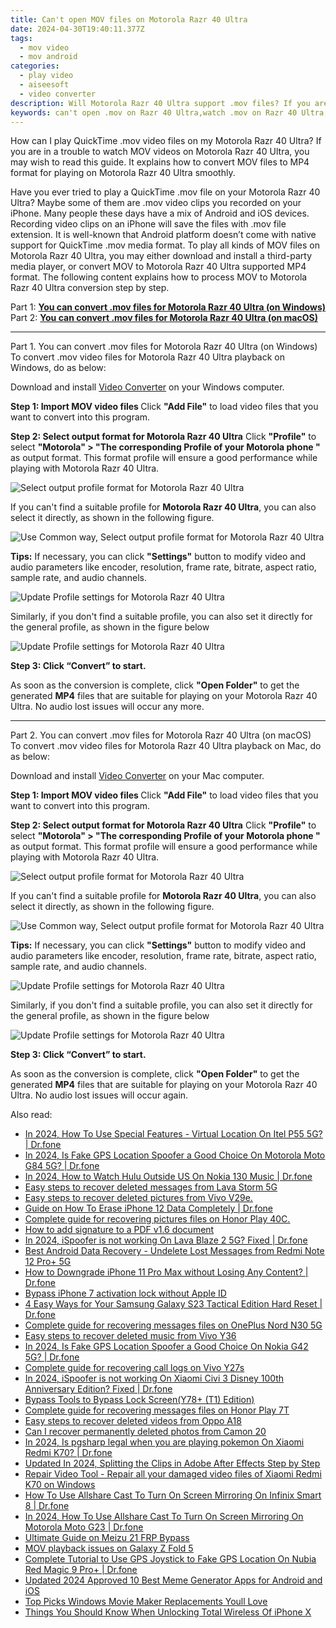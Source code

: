 ```yaml
---
title: Can't open MOV files on Motorola Razr 40 Ultra
date: 2024-04-30T19:40:11.377Z
tags: 
  - mov video
  - mov android
categories: 
  - play video
  - aiseesoft
  - video converter
description: Will Motorola Razr 40 Ultra support .mov files? If you are having issues playing MOV files on Motorola Razr 40 Ultra, you are just here in the right place. This article explains how to get Motorola Razr 40 Ultra playing MOV movies in simple steps.
keywords: can't open .mov on Razr 40 Ultra,watch .mov on Razr 40 Ultra,will mov play on Motorola,play .mov on Razr 40 Ultra,best app to play .mov on Razr 40 Ultra,Motorola mov support,mov file not supported in Motorola Razr 40 Ultra,mov converter for android,how to convert mov into h264 on android,best mov transcoder android,video to mp4 codec converter for android,mov to h264 converter android
---
```


<div class="atpl-content atpl-for-aiseesoft-video-converter play-mov-on-android">

<div class="atpl-post-description-part-1">
<div class="tpl-content-sub-paragraph-normal">
  <p>
    How can I play QuickTime .mov video files on my Motorola Razr 40 Ultra? If you are in a trouble to watch MOV videos on Motorola Razr 40 Ultra, you may wish to read this guide. It explains how to convert MOV files to MP4 format for playing on Motorola Razr 40 Ultra smoothly. 
  </p>
</div>
</div>



<div class="atpl-post-description-part-2">
<div class="tpl-content-sub-paragraph-content">
  <p>
    Have you ever tried to play a QuickTime .mov file on your Motorola Razr 40 Ultra? Maybe some of them are .mov video clips you recorded on your iPhone. Many people these days have a mix of Android and iOS devices. Recording video clips on an iPhone will save the files with .mov file extension. It is well-known that Android platform doesn’t come with native support for QuickTime .mov media format. To play all kinds of MOV files on Motorola Razr 40 Ultra, you may either download and install a third-party media player, or convert MOV to Motorola Razr 40 Ultra supported MP4 format. The following content explains how to process MOV to Motorola Razr 40 Ultra conversion step by step.
  </p>
</div>
</div>

Part 1: <strong><a href="#p1">You can convert .mov files for Motorola Razr 40 Ultra (on Windows)</a></strong>
Part 2: <strong><a href="#p2">You can convert .mov files for Motorola Razr 40 Ultra (on macOS)</a></strong>

<!-- Part 1 -->
<a id="p1" name="p1" ></a><hr>

<div class="atpl-step-part-style">Part 1. You can convert .mov files for Motorola Razr 40 Ultra (on Windows)</div>
To convert .mov video files for Motorola Razr 40 Ultra playback on Windows, do as below:

Download and install <a class="atpl-step-content-a-style" href="https://tools.techidaily.com/aiseesoft-total-video-converter/" >Video Converter</a> on your Windows computer.


<strong>Step 1: Import MOV video files </strong>
Click <b>"Add File"</b> to load video files that you want to convert into this program.

<strong>Step 2: Select output format for Motorola Razr 40 Ultra</strong>
Click <b>"Profile"</b> to select <b>"Motorola" > "The corresponding Profile of your Motorola phone "</b> as output format. This format profile will ensure a good performance while playing with Motorola Razr 40 Ultra.

<img src="https://tools.techidaily.com/images/apps/aiseesoft/video-converter/devices/moto/fv.mp4/win/profile-3.png" class="atpl-imgstyle" alt="Select output profile format for Motorola Razr 40 Ultra" />

If you can't find a suitable profile for **Motorola Razr 40 Ultra**, you can also select it directly, as shown in the following figure.

<img src="https://tools.techidaily.com/images/apps/aiseesoft/video-converter/devices/common_android/fv.mp4/win/profile.png" class="atpl-imgstyle" alt="Use Common way, Select output profile format for Motorola Razr 40 Ultra" />

<strong>Tips:</strong>
If necessary, you can click <b>"Settings"</b> button to modify video and audio parameters like encoder, resolution, frame rate, bitrate, aspect ratio, sample rate, and audio channels. 

<img src="https://tools.techidaily.com/images/apps/aiseesoft/video-converter/devices/moto/fv.mp4/win/settings-3.png" class="atpl-imgstyle"  alt="Update Profile settings for Motorola Razr 40 Ultra" />

Similarly, if you don't find a suitable profile, you can also set it directly for the general profile, as shown in the figure below

<img src="https://tools.techidaily.com/images/apps/aiseesoft/video-converter/devices/common_android/fv.mp4/win/settings.png" class="atpl-imgstyle"  alt="Update Profile settings for Motorola Razr 40 Ultra" />

<strong>Step 3: Click “Convert” to start.</strong>

As soon as the conversion is complete, click <b>"Open Folder"</b> to get the generated <b>MP4</b> files that are suitable for playing on your Motorola Razr 40 Ultra. No audio lost issues will occur any more.

<!-- Part 2 -->
<a id="p2" name="p2"></a><hr>

<div class="atpl-step-part-style">Part 2. You can convert .mov files for Motorola Razr 40 Ultra (on macOS)</div>
To convert .mov video files for Motorola Razr 40 Ultra playback on Mac, do as below:

Download and install <a class="atpl-step-content-a-style" href="https://tools.techidaily.com/aiseesoft-total-video-converter/" >Video Converter</a> on your Mac computer.

<strong>Step 1: Import MOV video files </strong>
Click <b>"Add File"</b> to load video files that you want to convert into this program.

<strong>Step 2: Select output format for Motorola Razr 40 Ultra</strong>
Click <b>"Profile"</b> to select <b>"Motorola" > "The corresponding Profile of your Motorola phone "</b> as output format. This format profile will ensure a good performance while playing with Motorola Razr 40 Ultra.

<img src="https://tools.techidaily.com/images/apps/aiseesoft/video-converter/devices/moto/fv.mp4/mac/profile.png" class="atpl-imgstyle" alt="Select output profile format for Motorola Razr 40 Ultra" />

If you can't find a suitable profile for **Motorola Razr 40 Ultra**, you can also select it directly, as shown in the following figure.

<img src="https://tools.techidaily.com/images/apps/aiseesoft/video-converter/devices/common_android/fv.mp4/mac/profile.png" class="atpl-imgstyle" alt="Use Common way, Select output profile format for Motorola Razr 40 Ultra" />

<strong>Tips:</strong>
If necessary, you can click <b>"Settings"</b> button to modify video and audio parameters like encoder, resolution, frame rate, bitrate, aspect ratio, sample rate, and audio channels. 

<img src="https://tools.techidaily.com/images/apps/aiseesoft/video-converter/devices/moto/fv.mp4/mac/settings.png" class="atpl-imgstyle"  alt="Update Profile settings for Motorola Razr 40 Ultra" />

Similarly, if you don't find a suitable profile, you can also set it directly for the general profile, as shown in the figure below

<img src="https://tools.techidaily.com/images/apps/aiseesoft/video-converter/devices/common_android/fv.mp4/win/settings.png" class="atpl-imgstyle"  alt="Update Profile settings for Motorola Razr 40 Ultra" />

<strong>Step 3: Click “Convert” to start.</strong>

As soon as the conversion is complete, click <b>"Open Folder"</b> to get the generated <b>MP4</b> files that are suitable for playing on your Motorola Razr 40 Ultra. No audio lost issues will occur again.



<div class="atpl-post-end">
  <div class="atpl-post-device-model-description">
    
  </div>
</div>

<ins class="adsbygoogle"
     style="display:block"
     data-ad-client="ca-pub-7571918770474297"
     data-ad-slot="8358498916"
     data-ad-format="auto"
     data-full-width-responsive="true"></ins>


</div>
<ins class="adsbygoogle"
    style="display:block"
    data-ad-format="autorelaxed"
    data-ad-client="ca-pub-7571918770474297"
    data-ad-slot="1223367746"></ins>

<span class="atpl-alsoreadstyle">Also read:</span>
<div><ul>
<li><a href="https://phone-solutions.techidaily.com/in-2024-how-to-use-special-features-virtual-location-on-itel-p55-5g-drfone-by-drfone-virtual-android/"><u>In 2024, How To Use Special Features - Virtual Location On Itel P55 5G? | Dr.fone</u></a></li>
<li><a href="https://phone-solutions.techidaily.com/in-2024-is-fake-gps-location-spoofer-a-good-choice-on-motorola-moto-g84-5g-drfone-by-drfone-virtual-android/"><u>In 2024, Is Fake GPS Location Spoofer a Good Choice On Motorola Moto G84 5G? | Dr.fone</u></a></li>
<li><a href="https://phone-solutions.techidaily.com/in-2024-how-to-watch-hulu-outside-us-on-nokia-130-music-drfone-by-drfone-virtual-android/"><u>In 2024, How to Watch Hulu Outside US On Nokia 130 Music | Dr.fone</u></a></li>
<li><a href="https://phone-solutions.techidaily.com/easy-steps-to-recover-deleted-messages-from-lava-storm-5g-by-fonelab-android-recover-messages/"><u>Easy steps to recover deleted messages from Lava Storm 5G</u></a></li>
<li><a href="https://phone-solutions.techidaily.com/easy-steps-to-recover-deleted-pictures-from-vivo-v29e-by-fonelab-android-recover-pictures/"><u>Easy steps to recover deleted pictures from Vivo V29e.</u></a></li>
<li><a href="https://phone-solutions.techidaily.com/guide-on-how-to-erase-iphone-12-data-completely-drfone-by-drfone-ios-full-data-eraser-ios-full-data-eraser/"><u>Guide on How To Erase iPhone 12 Data Completely | Dr.fone</u></a></li>
<li><a href="https://phone-solutions.techidaily.com/complete-guide-for-recovering-pictures-files-on-honor-play-40c-by-fonelab-android-recover-pictures/"><u>Complete guide for recovering pictures files on Honor Play 40C.</u></a></li>
<li><a href="https://phone-solutions.techidaily.com/how-to-add-signature-to-a-pdf-v16-document-by-ldigisigner-sign-a-pdf-sign-a-pdf/"><u>How to add signature to a PDF v1.6 document</u></a></li>
<li><a href="https://phone-solutions.techidaily.com/in-2024-ispoofer-is-not-working-on-lava-blaze-2-5g-fixed-drfone-by-drfone-virtual-android/"><u>In 2024, iSpoofer is not working On Lava Blaze 2 5G? Fixed | Dr.fone</u></a></li>
<li><a href="https://phone-solutions.techidaily.com/best-android-data-recovery-undelete-lost-messages-from-redmi-note-12-proplus-5g-by-fonelab-android-recover-messages/"><u>Best Android Data Recovery - Undelete Lost Messages from Redmi Note 12 Pro+ 5G</u></a></li>
<li><a href="https://phone-solutions.techidaily.com/how-to-downgrade-iphone-11-pro-max-without-losing-any-content-drfone-by-drfone-ios-system-repair-ios-system-repair/"><u>How to Downgrade iPhone 11 Pro Max without Losing Any Content? | Dr.fone</u></a></li>
<li><a href="https://phone-solutions.techidaily.com/bypass-iphone-7-activation-lock-without-apple-id-by-drfone-ios-unlock-ios-unlock/"><u>Bypass iPhone 7 activation lock without Apple ID</u></a></li>
<li><a href="https://phone-solutions.techidaily.com/4-easy-ways-for-your-samsung-galaxy-s23-tactical-edition-hard-reset-drfone-by-drfone-reset-android-reset-android/"><u>4 Easy Ways for Your Samsung Galaxy S23 Tactical Edition Hard Reset | Dr.fone</u></a></li>
<li><a href="https://phone-solutions.techidaily.com/complete-guide-for-recovering-messages-files-on-oneplus-nord-n30-5g-by-fonelab-android-recover-messages/"><u>Complete guide for recovering messages files on OnePlus Nord N30 5G</u></a></li>
<li><a href="https://phone-solutions.techidaily.com/easy-steps-to-recover-deleted-music-from-vivo-y36-by-fonelab-android-recover-music/"><u>Easy steps to recover deleted music from Vivo Y36</u></a></li>
<li><a href="https://phone-solutions.techidaily.com/in-2024-is-fake-gps-location-spoofer-a-good-choice-on-nokia-g42-5g-drfone-by-drfone-virtual-android/"><u>In 2024, Is Fake GPS Location Spoofer a Good Choice On Nokia G42 5G? | Dr.fone</u></a></li>
<li><a href="https://phone-solutions.techidaily.com/complete-guide-for-recovering-call-logs-on-vivo-y27s-by-fonelab-android-recover-call-logs/"><u>Complete guide for recovering call logs on Vivo Y27s</u></a></li>
<li><a href="https://phone-solutions.techidaily.com/in-2024-ispoofer-is-not-working-on-xiaomi-civi-3-disney-100th-anniversary-edition-fixed-drfone-by-drfone-virtual-android/"><u>In 2024, iSpoofer is not working On Xiaomi Civi 3 Disney 100th Anniversary Edition? Fixed | Dr.fone</u></a></li>
<li><a href="https://phone-solutions.techidaily.com/bypass-tools-to-bypass-lock-screen-y78plus-t1-edition-by-drfone-android-unlock-android-unlock/"><u>Bypass Tools to Bypass Lock Screen(Y78+ (T1) Edition)</u></a></li>
<li><a href="https://phone-solutions.techidaily.com/complete-guide-for-recovering-messages-files-on-honor-play-7t-by-fonelab-android-recover-messages/"><u>Complete guide for recovering messages files on Honor Play 7T</u></a></li>
<li><a href="https://phone-solutions.techidaily.com/easy-steps-to-recover-deleted-videos-from-oppo-a18-by-fonelab-android-recover-video/"><u>Easy steps to recover deleted videos from Oppo A18</u></a></li>
<li><a href="https://phone-solutions.techidaily.com/can-i-recover-permanently-deleted-photos-from-camon-20-by-stellar-photo-recovery-android-mobile-photo-recover/"><u>Can I recover permanently deleted photos from Camon 20</u></a></li>
<li><a href="https://phone-solutions.techidaily.com/in-2024-is-pgsharp-legal-when-you-are-playing-pokemon-on-xiaomi-redmi-k70-drfone-by-drfone-virtual-android/"><u>In 2024, Is pgsharp legal when you are playing pokemon On Xiaomi Redmi K70? | Dr.fone</u></a></li>
<li><a href="https://ai-editing-video.techidaily.com/updated-in-2024-splitting-the-clips-in-adobe-after-effects-step-by-step/"><u>Updated In 2024, Splitting the Clips in Adobe After Effects Step by Step</u></a></li>
<li><a href="https://techidaily.com/repair-video-tool-repair-all-your-damaged-video-files-of-xiaomi-redmi-k70-on-windows-by-stellar-video-repair-mobile-video-repair/"><u>Repair Video Tool - Repair all your damaged video files of Xiaomi Redmi K70 on Windows</u></a></li>
<li><a href="https://screen-mirror.techidaily.com/how-to-use-allshare-cast-to-turn-on-screen-mirroring-on-infinix-smart-8-drfone-by-drfone-android/"><u>How To Use Allshare Cast To Turn On Screen Mirroring On Infinix Smart 8 | Dr.fone</u></a></li>
<li><a href="https://screen-mirror.techidaily.com/in-2024-how-to-use-allshare-cast-to-turn-on-screen-mirroring-on-motorola-moto-g23-drfone-by-drfone-android/"><u>In 2024, How To Use Allshare Cast To Turn On Screen Mirroring On Motorola Moto G23 | Dr.fone</u></a></li>
<li><a href="https://android-frp.techidaily.com/ultimate-guide-on-meizu-21-frp-bypass-by-drfone-android/"><u>Ultimate Guide on Meizu 21 FRP Bypass</u></a></li>
<li><a href="https://review-topics.techidaily.com/mov-playback-issues-on-galaxy-z-fold-5-by-aiseesoft-video-converter-play-mov-on-android/"><u>MOV playback issues on Galaxy Z Fold 5</u></a></li>
<li><a href="https://fake-location.techidaily.com/complete-tutorial-to-use-gps-joystick-to-fake-gps-location-on-nubia-red-magic-9-proplus-drfone-by-drfone-virtual-android/"><u>Complete Tutorial to Use GPS Joystick to Fake GPS Location On Nubia Red Magic 9 Pro+ | Dr.fone</u></a></li>
<li><a href="https://ai-video-apps.techidaily.com/updated-2024-approved-10-best-meme-generator-apps-for-android-and-ios/"><u>Updated 2024 Approved 10 Best Meme Generator Apps for Android and iOS</u></a></li>
<li><a href="https://ai-vdieo-software.techidaily.com/top-picks-windows-movie-maker-replacements-youll-love/"><u>Top Picks Windows Movie Maker Replacements Youll Love</u></a></li>
<li><a href="https://ios-unlock.techidaily.com/things-you-should-know-when-unlocking-total-wireless-of-iphone-x-by-drfone-ios/"><u>Things You Should Know When Unlocking Total Wireless Of iPhone X</u></a></li>
</ul></div>

